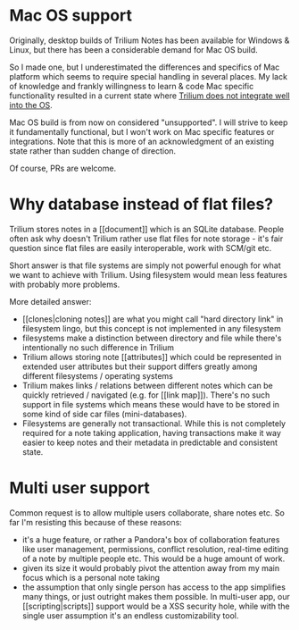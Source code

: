 # Mac OS support

Originally, desktop builds of Trilium Notes has been available for Windows & Linux, 
but there has been a considerable demand for Mac OS build. 

So I made one, but I underestimated the differences and specifics of Mac platform which seems 
to require special handling in several places. My lack of knowledge and frankly 
willingness to learn & code Mac specific functionality resulted in a current state 
where [Trilium does not integrate well into the OS](https://github.com/zadam/trilium/issues/511).

Mac OS build is from now on considered "unsupported". I will strive to keep it fundamentally functional, 
but I won't work on Mac specific features or integrations.
Note that this is more of an acknowledgment of an existing state rather than sudden change of direction.

Of course, PRs are welcome.

# Why database instead of flat files?

Trilium stores notes in a [[document]] which is an SQLite database. People often ask why doesn't Trilium rather use flat files
for note storage - it's fair question since flat files are easily interoperable, work with SCM/git etc.

Short answer is that file systems are simply not powerful enough for what we want to achieve with Trilium. Using filesystem would mean less features with probably more problems.

More detailed answer:

* [[clones|cloning notes]] are what you might call "hard directory link" in filesystem lingo, but this concept is not implemented in any filesystem
* filesystems make a distinction between directory and file while there's intentionally no such difference in Trilium
* Trilium allows storing note [[attributes]] which could be represented in extended user attributes but their support differs greatly among different filesystems / operating systems
* Trilium makes links / relations between different notes which can be quickly retrieved / navigated (e.g. for [[link map]]). There's no such support in file systems which means these would have to be stored in some kind of side car files (mini-databases).
* Filesystems are generally not transactional. While this is not completely required for a note taking application, having transactions make it way easier to keep notes and their metadata in predictable and consistent state.

# Multi user support

Common request is to allow multiple users collaborate, share notes etc. So far I'm resisting this because of these reasons:

* it's a huge feature, or rather a Pandora's box of collaboration features like user management, permissions, conflict resolution, real-time editing of a note by multiple people etc. This would be a huge amount of work.
* given its size it would probably pivot the attention away from my main focus which is a personal note taking
* the assumption that only single person has access to the app simplifies many things, or just outright makes them possible. In multi-user app, our [[scripting|scripts]] support would be a XSS security hole, while with the single user assumption it's an endless customizability tool. 
